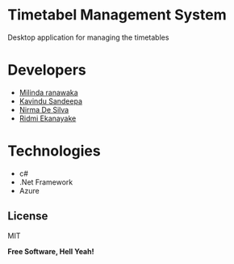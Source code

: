 # Timetabel Management System

Desktop application for managing the timetables

# Developers

  - [Milinda ranawaka](https://github.com/MilindaRanawaka)
  - [Kavindu Sandeepa](https://github.com/KavinduLiyanage)
  - [Nirma De Silva](https://github.com/nirma03)
  - [Ridmi Ekanayake](https://github.com/Ridmi95)

# Technologies
  * c#
  * .Net Framework
  * Azure

License
----

MIT


**Free Software, Hell Yeah!**


   [dill]: <https://github.com/joemccann/dillinger>
   [git-repo-url]: <https://github.com/joemccann/dillinger.git>
   [john gruber]: <http://daringfireball.net>
   [df1]: <http://daringfireball.net/projects/markdown/>
   [markdown-it]: <https://github.com/markdown-it/markdown-it>
   [Ace Editor]: <http://ace.ajax.org>
   [node.js]: <http://nodejs.org>
   [Twitter Bootstrap]: <http://twitter.github.com/bootstrap/>
   [jQuery]: <http://jquery.com>
   [@tjholowaychuk]: <http://twitter.com/tjholowaychuk>
   [express]: <http://expressjs.com>
   [AngularJS]: <http://angularjs.org>
   [Gulp]: <http://gulpjs.com>
